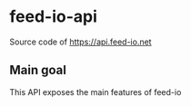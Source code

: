 # feed-io-api

Source code of https://api.feed-io.net

## Main goal

This API exposes the main features of feed-io

